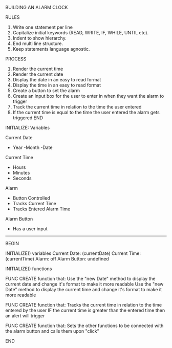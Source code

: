BUILDING AN ALARM CLOCK

RULES
1. Write one statement per line
2. Capitalize initial keywords (READ, WRITE, IF, WHILE, UNTIL etc).
3. Indent to show hierarchy.
4. End multi line structure.
5. Keep statements language agnostic.

PROCESS
1. Render the current time 
2. Render the current date
3. Display the date in an easy to read format
4. Display the time in an easy to read format
5. Create a button to set the alarm
6. Create an input box for the user to enter in when they want the alarm to trigger
7. Track the current time in relation to the time the user entered
8. If the current time is equal to the time the user entered the alarm gets triggered
END

INITIALIZE: Variables

Current Date
- Year
-Month
-Date
     
Current Time 
- Hours
- Minutes
- Seconds

Alarm 
- Button Controlled 
- Tracks Current Time
- Tracks Entered Alarm Time 
        
Alarm Button 
- Has a user input 

-----------------------------------------------------------------------------------------------

BEGIN

INITIALIZE() variables
Current Date: (currentDate)
Current Time: (currentTime)
Alarm: off 
Alarm Button: undefined

INITIALIZE() functions 

FUNC
    CREATE function that:
        Use the "new Date" method to display the current date and change it's format to make it more readable
        Use the "new Date" method to display the current time and change it's format to make it more readable

FUNC
     CREATE function that: 
        Tracks the current time in relation to the time entered by the user
        IF the current time is greater than the entered time then an alert will trigger
        
FUNC
     CREATE function that: 
        Sets the other functions to be connected with the alarm button and calls them upon "click"

END
